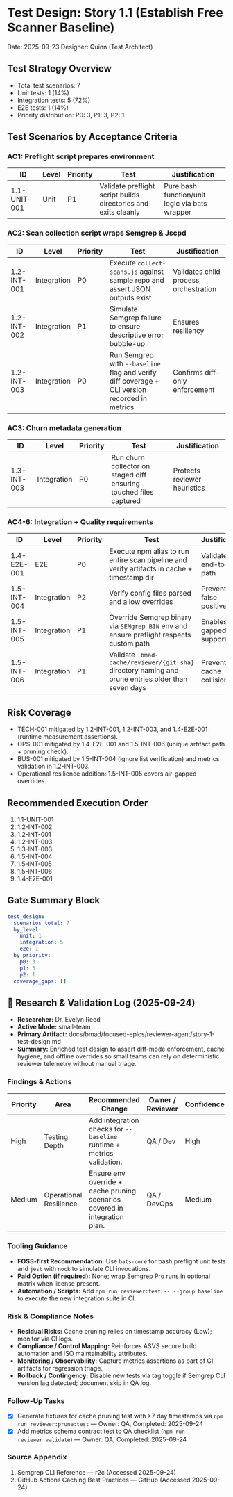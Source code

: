 # Test Design: Story 1.1 (Establish Free Scanner Baseline)

Date: 2025-09-23
Designer: Quinn (Test Architect)

## Test Strategy Overview

- Total test scenarios: 7
- Unit tests: 1 (14%)
- Integration tests: 5 (72%)
- E2E tests: 1 (14%)
- Priority distribution: P0: 3, P1: 3, P2: 1

## Test Scenarios by Acceptance Criteria

### AC1: Preflight script prepares environment

| ID           | Level | Priority | Test                                                           | Justification                                  |
| ------------ | ----- | -------- | -------------------------------------------------------------- | ---------------------------------------------- |
| 1.1-UNIT-001 | Unit  | P1       | Validate preflight script builds directories and exits cleanly | Pure bash function/unit logic via bats wrapper |

### AC2: Scan collection script wraps Semgrep & Jscpd

| ID          | Level       | Priority | Test                                                                                          | Justification                         |
| ----------- | ----------- | -------- | --------------------------------------------------------------------------------------------- | ------------------------------------- |
| 1.2-INT-001 | Integration | P0       | Execute `collect-scans.js` against sample repo and assert JSON outputs exist                  | Validates child process orchestration |
| 1.2-INT-002 | Integration | P1       | Simulate Semgrep failure to ensure descriptive error bubble-up                                | Ensures resiliency                    |
| 1.2-INT-003 | Integration | P0       | Run Semgrep with `--baseline` flag and verify diff coverage + CLI version recorded in metrics | Confirms diff-only enforcement        |

### AC3: Churn metadata generation

| ID          | Level       | Priority | Test                                                               | Justification                |
| ----------- | ----------- | -------- | ------------------------------------------------------------------ | ---------------------------- |
| 1.3-INT-003 | Integration | P0       | Run churn collector on staged diff ensuring touched files captured | Protects reviewer heuristics |

### AC4-6: Integration + Quality requirements

| ID          | Level       | Priority | Test                                                                                               | Justification              |
| ----------- | ----------- | -------- | -------------------------------------------------------------------------------------------------- | -------------------------- |
| 1.4-E2E-001 | E2E         | P0       | Execute npm alias to run entire scan pipeline and verify artifacts in cache + timestamp dir        | Validates end-to-end path  |
| 1.5-INT-004 | Integration | P2       | Verify config files parsed and allow overrides                                                     | Prevents false positives   |
| 1.5-INT-005 | Integration | P1       | Override Semgrep binary via `SEMgrep_BIN` env and ensure preflight respects custom path            | Enables air-gapped support |
| 1.5-INT-006 | Integration | P1       | Validate `.bmad-cache/reviewer/{git_sha}` directory naming and prune entries older than seven days | Prevents cache collisions  |

## Risk Coverage

- TECH-001 mitigated by 1.2-INT-001, 1.2-INT-003, and 1.4-E2E-001 (runtime measurement assertions).
- OPS-001 mitigated by 1.4-E2E-001 and 1.5-INT-006 (unique artifact path + pruning check).
- BUS-001 mitigated by 1.5-INT-004 (ignore list verification) and metrics validation in 1.2-INT-003.
- Operational resilience addition: 1.5-INT-005 covers air-gapped overrides.

## Recommended Execution Order

1. 1.1-UNIT-001
2. 1.2-INT-002
3. 1.2-INT-001
4. 1.2-INT-003
5. 1.3-INT-003
6. 1.5-INT-004
7. 1.5-INT-005
8. 1.5-INT-006
9. 1.4-E2E-001

## Gate Summary Block

```yaml
test_design:
  scenarios_total: 7
  by_level:
    unit: 1
    integration: 5
    e2e: 1
  by_priority:
    p0: 3
    p1: 3
    p2: 1
  coverage_gaps: []
```

## 🔬 Research & Validation Log (2025-09-24)

- **Researcher:** Dr. Evelyn Reed
- **Active Mode:** small-team
- **Primary Artifact:** docs/bmad/focused-epics/reviewer-agent/story-1-test-design.md
- **Summary:** Enriched test design to assert diff-mode enforcement, cache hygiene, and offline overrides so small teams can rely on deterministic reviewer telemetry without manual triage.

### Findings & Actions

| Priority | Area                   | Recommended Change                                                         | Owner / Reviewer | Confidence | Mode       | Controls              | Evidence Location                  | Sources                                                                                                                             |
| -------- | ---------------------- | -------------------------------------------------------------------------- | ---------------- | ---------- | ---------- | --------------------- | ---------------------------------- | ----------------------------------------------------------------------------------------------------------------------------------- |
| High     | Testing Depth          | Add integration checks for `--baseline` runtime + metrics validation.      | QA / Dev         | High       | small-team | ASVS V14.3            | tests/reviewer/baseline.test.ts    | [Semgrep CLI Reference](https://semgrep.dev/docs/cli-reference/scan/)                                                               |
| Medium   | Operational Resilience | Ensure env override + cache pruning scenarios covered in integration plan. | QA / DevOps      | Medium     | small-team | ISO 25010 Reliability | tests/reviewer/cache-prune.test.ts | [GitHub Actions Caching Best Practices](https://docs.github.com/actions/using-workflows/caching-dependencies-to-speed-up-workflows) |

### Tooling Guidance

- **FOSS-first Recommendation:** Use `bats-core` for bash preflight unit tests and `jest` with `nock` to simulate CLI invocations.
- **Paid Option (if required):** None; wrap Semgrep Pro runs in optional matrix when license present.
- **Automation / Scripts:** Add `npm run reviewer:test -- --group baseline` to execute the new integration suite in CI.

### Risk & Compliance Notes

- **Residual Risks:** Cache pruning relies on timestamp accuracy (Low); monitor via CI logs.
- **Compliance / Control Mapping:** Reinforces ASVS secure build automation and ISO maintainability attributes.
- **Monitoring / Observability:** Capture metrics assertions as part of CI artifacts for regression triage.
- **Rollback / Contingency:** Disable new tests via tag toggle if Semgrep CLI version lag detected; document skip in QA log.

### Follow-Up Tasks

- [x] Generate fixtures for cache pruning test with >7 day timestamps via `npm run reviewer:prune:test` — Owner: QA, Completed: 2025-09-24
- [x] Add metrics schema contract test to QA checklist (`npm run reviewer:validate`) — Owner: QA, Completed: 2025-09-24

### Source Appendix

1. Semgrep CLI Reference — r2c (Accessed 2025-09-24)
2. GitHub Actions Caching Best Practices — GitHub (Accessed 2025-09-24)
